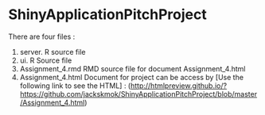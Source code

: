 # ShinyApplicationPitchProject

There are four files :

1. server. R source file
2. ui. R Source file
3. Assignment_4.rmd RMD source file for document Assignment_4.html
4. Assignment_4.html Document for project can be access by [Use the following link to see the HTML] : (http://htmlpreview.github.io/?https://github.com/jackskmok/ShinyApplicationPitchProject/blob/master/Assignment_4.html)
